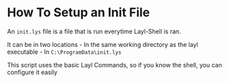 # How To Setup an Init File

An `init.lys` file is a file that is run everytime Layl-Shell is ran.

It can be in two locations
    - In the same working directory as the layl executable
    - In `C:\ProgramData\init.lys`


This script uses the basic Layl Commands, so if you know the shell, you can configure it easily